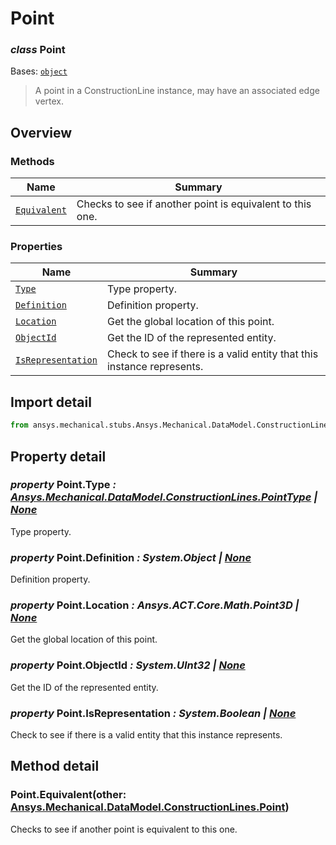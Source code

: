 <a id="point"></a>

# Point

<a id="Point"></a>

### *class* Point

Bases: [`object`](https://docs.python.org/3/library/functions.html#object)

> A point in a ConstructionLine instance, may have an associated edge vertex.

> <!-- !! processed by numpydoc !! -->

<a id="overview"></a>

## Overview

### Methods

| Name | Summary |
|-------------------------------------|-------------------------------------------------------------|
| [`Equivalent`](#Point.Equivalent)   | Checks to see if another point is equivalent to this one.   |

### Properties

| Name | Summary |
|------------------------------------------------------|------------------------------------------------------------------------|
| [`Type`](#Point.Type)                                | Type property.                                                         |
| [`Definition`](#Point.Definition)                    | Definition property.                                                   |
| [`Location`](../../Graphics/Point.md#Point.Location) | Get the global location of this point.                                 |
| [`ObjectId`](#Point.ObjectId)                        | Get the ID of the represented entity.                                  |
| [`IsRepresentation`](#Point.IsRepresentation)        | Check to see if there is a valid entity that this instance represents. |

<a id="import-detail"></a>

## Import detail

```python
from ansys.mechanical.stubs.Ansys.Mechanical.DataModel.ConstructionLines import Point
```

<a id="property-detail"></a>

## Property detail

<a id="Point.Type"></a>

### *property* Point.Type *: [Ansys.Mechanical.DataModel.ConstructionLines.PointType](PointType.md#PointType) | [None](https://docs.python.org/3/library/constants.html#None)*

Type property.

<!-- !! processed by numpydoc !! -->

<a id="Point.Definition"></a>

### *property* Point.Definition *: System.Object | [None](https://docs.python.org/3/library/constants.html#None)*

Definition property.

<!-- !! processed by numpydoc !! -->

<a id="Point.Location"></a>

### *property* Point.Location *: Ansys.ACT.Core.Math.Point3D | [None](https://docs.python.org/3/library/constants.html#None)*

Get the global location of this point.

<!-- !! processed by numpydoc !! -->

<a id="Point.ObjectId"></a>

### *property* Point.ObjectId *: System.UInt32 | [None](https://docs.python.org/3/library/constants.html#None)*

Get the ID of the represented entity.

<!-- !! processed by numpydoc !! -->

<a id="Point.IsRepresentation"></a>

### *property* Point.IsRepresentation *: System.Boolean | [None](https://docs.python.org/3/library/constants.html#None)*

Check to see if there is a valid entity that this instance represents.

<!-- !! processed by numpydoc !! -->

<a id="method-detail"></a>

## Method detail

<a id="Point.Equivalent"></a>

### Point.Equivalent(other: [Ansys.Mechanical.DataModel.ConstructionLines.Point](#Point))

Checks to see if another point is equivalent to this one.

<!-- !! processed by numpydoc !! -->
